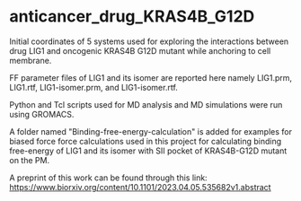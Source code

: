 # anticancer_drug_KRAS4B_G12D

Initial coordinates of 5 systems used for exploring the interactions between drug LIG1 and oncogenic KRAS4B G12D mutant while anchoring to cell membrane.

FF parameter files of LIG1 and its isomer are reported here namely LIG1.prm, LIG1.rtf, LIG1-isomer.prm, and LIG1-isomer.rtf.

Python and Tcl scripts used for MD analysis and MD simulations were run using GROMACS.

A folder named "Binding-free-energy-calculation" is added for examples for biased force force calculations used in this project for calculating binding free-energy of LIG1 and its isomer with SII pocket of KRAS4B-G12D mutant on the PM.

A preprint of this work can be found through this link: https://www.biorxiv.org/content/10.1101/2023.04.05.535682v1.abstract
